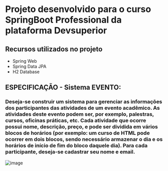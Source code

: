 # Projeto desenvolvido para o curso SpringBoot Professional da plataforma Devsuperior

## Recursos utilizados no projeto
- Spring Web
- Spring Data JPA
- H2 Database

## ESPECIFICAÇÃO - Sistema EVENTO:
### Deseja-se construir um sistema para gerenciar as informações dos participantes das atividades de um evento acadêmico. As atividades deste evento podem ser, por exemplo, palestras, cursos, oficinas práticas, etc. Cada atividade que ocorre possui nome, descrição, preço, e pode ser dividida em vários blocos de horários (por exemplo: um curso de HTML pode ocorrer em dois blocos, sendo necessário armazenar o dia e os horários de início de fim do bloco daquele dia). Para cada participante, deseja-se cadastrar seu nome e email.

![image](https://github.com/user-attachments/assets/204a9d36-0762-4c68-a63d-788c86687ab7)
